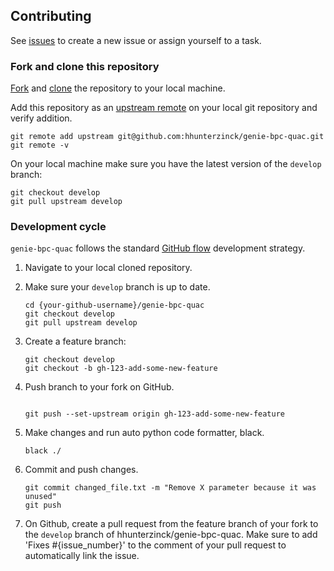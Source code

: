 
## Contributing

See [issues](https://github.com/hhunterzinck/genie-bpc-quac/issues) to create a new issue or assign yourself to a task.


### Fork and clone this repository

[Fork](https://docs.github.com/en/get-started/quickstart/fork-a-repo) and [clone](https://docs.github.com/en/repositories/creating-and-managing-repositories/cloning-a-repository) the repository to your local machine.

Add this repository as an [upstream remote](https://docs.github.com/en/pull-requests/collaborating-with-pull-requests/working-with-forks/configuring-a-remote-for-a-fork) on your local git repository and verify addition.

```
git remote add upstream git@github.com:hhunterzinck/genie-bpc-quac.git
git remote -v
```

On your local machine make sure you have the latest version of the `develop` branch:

```
git checkout develop
git pull upstream develop
```

### Development cycle

`genie-bpc-quac` follows the standard [GitHub flow](https://docs.github.com/en/get-started/quickstart/github-flow) development strategy.

1. Navigate to your local cloned repository.
1. Make sure your `develop` branch is up to date.

    ```
    cd {your-github-username}/genie-bpc-quac
    git checkout develop
    git pull upstream develop
    ```

1. Create a feature branch:

    ```
    git checkout develop
    git checkout -b gh-123-add-some-new-feature
    ```

1. Push branch to your fork on GitHub.

    ```

    git push --set-upstream origin gh-123-add-some-new-feature
    ```

1. Make changes and run auto python code formatter, black.

    ```
    black ./
    ```

1. Commit and push changes.

    ```
    git commit changed_file.txt -m "Remove X parameter because it was unused"
    git push
    ```


1. On Github, create a pull request from the feature branch of your fork to the `develop` branch of hhunterzinck/genie-bpc-quac.  Make sure to add 'Fixes #{issue_number}' to the comment of your pull request to automatically link the issue.  
